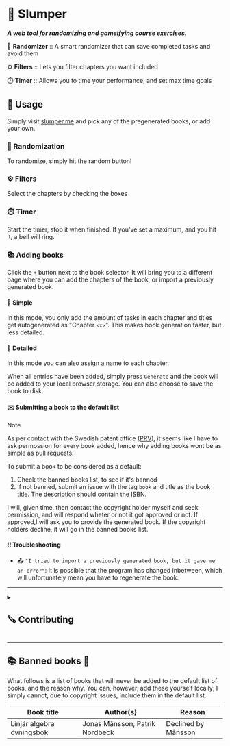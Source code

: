 # 🎲 Slumper

***A web tool for randomizing and gameifying course exercises.***

🎰 **Randomizer** :: A smart randomizer that can save completed tasks and avoid them

⚙️ **Filters** :: Lets you filter chapters you want included

⏱️ **Timer** :: Allows you to time your performance, and set max time goals

## 🔨 Usage

Simply visit [slumper.me](https://www.slumper.me) and pick any of the pregenerated books, or add your own.

### 🎰 Randomization
To randomize, simply hit the random button!
### ⚙️ Filters
Select the chapters by checking the boxes
### ⏱️ Timer
Start the timer, stop it when finished. If you've set a maximum, and you hit it, a bell will ring.
### 📚 Adding books
Click the ``+`` button next to the book selector. It will bring you to a different page where you can add the chapters of the book, or import a previously generated book.

#### 🚤 Simple
In this mode, you only add the amount of tasks in each chapter and titles get autogenerated as "Chapter ``<x>``". This makes book generation faster, but less detailed.

#### 🛶 Detailed
In this mode you can also assign a name to each chapter.

When all entries have been added, simply press ``Generate`` and the book will be added to your local browser storage. You can also choose to save the book to disk.

#### ✉️ Submitting a book to the default list
> [!NOTE]
> As per contact with the Swedish patent office [(PRV)](https://www.prv.se/sv/), it seems like I have to ask permossion for every book added, hence why adding books wont be as simple as pull requests.

To submit a book to be considered as a default:
1. Check the banned books list, to see if it's banned
2. If not banned, submit an issue with the tag ``book`` and title as the book title. The description should contain the ISBN.

I will, given time, then contact the copyright holder myself and seek permission, and will respond wheter or not it got approved or not. If approved,I will ask you to provide the generated book. If the copyright holders decline, it will go in the banned books list.

#### ‼️ Troubleshooting
- 📤 ``"I tried to import a previously generated book, but it gave me an error"``: It is possible that the program has changed inbetween, which will unfortunately mean you have to regenerate the book.

---

<details closed><summary><h2>🪚 Contributing</h2></summary>

> This website is made with the framework Astro.js and in the TypeScript language. In addition, only pure CSS is used, no Tailwind. You may or may not need to know these to work on this project.

#### 🗒 If you cant work on the project, but have ideas
Add them to the [**list of issues**](https://www.github.com/mikael-ros/slumper/issues) :)

#### 🗒 Things to work on
[**Check out the issues**](https://www.github.com/mikael-ros/slumper/issues) and pick any issue currently unassigned. Issued marked as ``good first issue`` are, like it says on the tin, good to start with.

#### 🧰 Prerequisites
- Node.js and npm
- Visual Studio Code or VSCodium

### 🖥 Running the site locally
Simply run:
```sh
npx astro dev
```
And navigate to [localhost:4321](http://localhost:4321).

</details>
 
---

## 📚 Banned books 🚫
What follows is a list of books that will never be added to the default list of books, and the reason why. You can, however, add these yourself locally; I simply cannot, due to copyright issues, include them in the default list.

| Book title | Author(s) | Reason |
| ---------- | ------ | ------ |
| Linjär algebra övningsbok | Jonas Månsson, Patrik Nordbeck | Declined by Månsson |